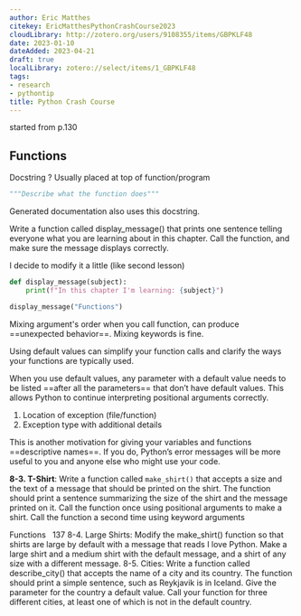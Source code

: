 ```yaml
---
author: Eric Matthes
citekey: EricMatthesPythonCrashCourse2023
cloudLibrary: http://zotero.org/users/9108355/items/GBPKLF48
date: 2023-01-10
dateAdded: 2023-04-21
draft: true
localLibrary: zotero://select/items/1_GBPKLF48
tags:
- research
- pythontip
title: Python Crash Course
---
```


started from p.130

## Functions

Docstring
?
Usually placed at top of function/program
```python
"""Describe what the function does"""
```

Generated documentation also uses this docstring.

Write a function called display_message() that prints one sentence telling
everyone what you are learning about in this chapter. Call the function, and
make sure the message displays correctly.

I decide to modify it a little (like second lesson)

```python
def display_message(subject):
    print(f"In this chapter I'm learning: {subject}")

display_message("Functions")
```


Mixing argument's order when you call function, can produce
==unexpected behavior==. Mixing keywords is fine.

Using default values can simplify your function calls and clarify the ways your
functions are typically used.

When you use default values, any parameter with a default value needs to be
listed ==after all the parameters== that don’t have default values. This allows
Python to continue interpreting positional arguments correctly.

1. Location of exception (file/function)
2. Exception type with additional details

This is another motivation for giving your variables and functions
==descriptive names==. If you do, Python’s error messages will be more useful to
you and anyone else who might use your code.

**8-3. T-Shirt**: Write a function called `make_shirt()` that accepts a size
and the text of a message that should be printed on the shirt.
The function should print a sentence summarizing the size of the shirt and the
message printed on it. Call the function once using positional arguments to make
a shirt. Call the function a second time using keyword arguments

Functions   137 8-4. Large Shirts: Modify the make_shirt() function so that
shirts are large by default with a message that reads I love Python. Make a
large shirt and a medium shirt with the default message, and a shirt of any size
with a different message. 8-5. Cities: Write a function called describe_city()
that accepts the name of a city and its country. The function should print a
simple sentence, such as Reykjavik is in Iceland. Give the parameter for the
country a default value. Call your function for three different cities, at least
one of which is not in the default country.